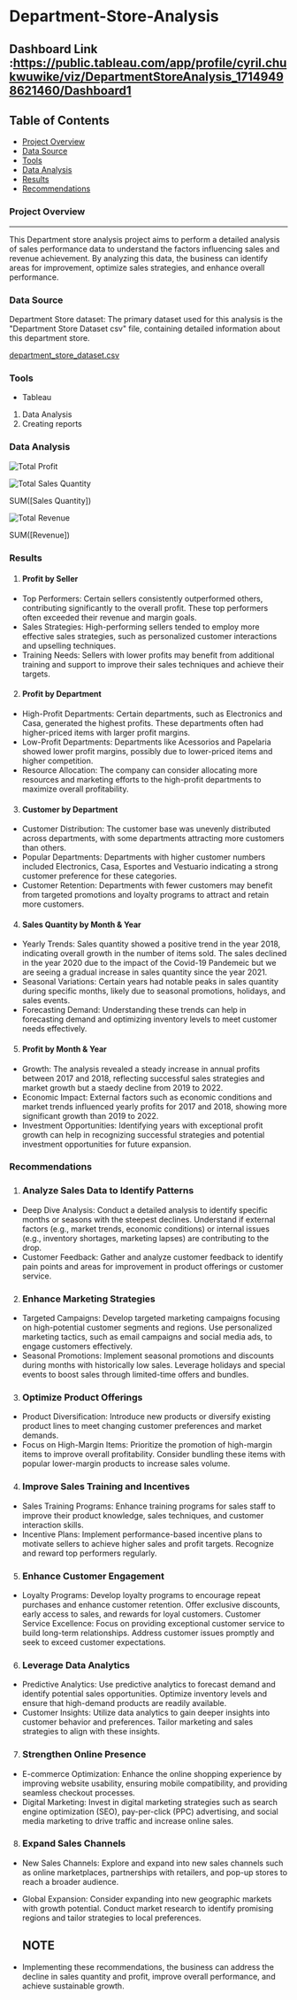 # Department-Store-Analysis

## Dashboard Link :https://public.tableau.com/app/profile/cyril.chukwuwike/viz/DepartmentStoreAnalysis_17149498621460/Dashboard1

## Table of Contents

- [Project Overview](#project-overview)
- [Data Source](#data-source)
- [Tools](#tools)
- [Data Analysis](#data-analysis)
- [Results](#results)
- [Recommendations](#recommendations)

  

### Project Overview
---

This Department store analysis project aims to perform a detailed analysis of sales performance data to understand the factors influencing sales and revenue achievement. By analyzing this data, the business can identify areas for improvement, optimize sales strategies, and enhance overall performance.


### Data Source
Department Store dataset: The primary dataset used for this analysis is the "Department Store Dataset csv" file, containing detailed information about this department store.

[department_store_dataset.csv](https://github.com/user-attachments/files/15752771/department_store_dataset.csv)


### Tools
- Tableau 
1. Data Analysis
2. Creating reports

 ###  Data Analysis  
 ![Total Profit](https://github.com/CyrilC4/Department-Store-Analysis/assets/163088801/c980e2e5-905a-4df6-89ce-944d991e0e30)


![Total Sales Quantity](https://github.com/CyrilC4/Department-Store-Analysis/assets/163088801/e2a09a2a-46af-4dbc-bb1f-099be873f629)


SUM([Sales Quantity])



![Total Revenue](https://github.com/CyrilC4/Department-Store-Analysis/assets/163088801/7e330430-4788-4369-8ded-7a53479e222a)

SUM([Revenue])



### Results

1. #### Profit by Seller

- Top Performers: Certain sellers consistently outperformed others, contributing significantly to the overall profit. These top performers often exceeded their revenue and margin goals.
- Sales Strategies: High-performing sellers tended to employ more effective sales strategies, such as personalized customer interactions and upselling techniques.
- Training Needs: Sellers with lower profits may benefit from additional training and support to improve their sales techniques and achieve their targets.

2. #### Profit by Department

- High-Profit Departments: Certain departments, such as Electronics and Casa, generated the highest profits. These departments often had higher-priced items with larger profit margins.
- Low-Profit Departments: Departments like Acessorios and Papelaria showed lower profit margins, possibly due to lower-priced items and higher competition.
- Resource Allocation: The company can consider allocating more resources and marketing efforts to the high-profit departments to maximize overall profitability.

3. #### Customer by Department

- Customer Distribution: The customer base was unevenly distributed across departments, with some departments attracting more customers than others.
- Popular Departments: Departments with higher customer numbers included Electronics, Casa, Esportes and Vestuario indicating a strong customer preference for these categories.
- Customer Retention: Departments with fewer customers may benefit from targeted promotions and loyalty programs to attract and retain more customers.


4. #### Sales Quantity by Month & Year

- Yearly Trends: Sales quantity showed a positive trend in the year 2018, indicating overall growth in the number of items sold. The sales declined in the year 2020 due to the impact of the Covid-19 Pandemeic  but we are seeing a gradual increase in sales quantity since the year 2021.
- Seasonal Variations: Certain years had notable peaks in sales quantity during specific months, likely due to seasonal promotions, holidays, and sales events.
- Forecasting Demand: Understanding these trends can help in forecasting demand and optimizing inventory levels to meet customer needs effectively.


5. #### Profit by Month & Year

- Growth: The analysis revealed a steady increase in annual profits between 2017 and 2018, reflecting successful sales strategies and market growth but a staedy decline from 2019 to 2022.
- Economic Impact: External factors such as economic conditions and market trends influenced yearly profits for 2017 and 2018, showing more significant growth than 2019 to 2022.
- Investment Opportunities: Identifying years with exceptional profit growth can help in recognizing successful strategies and potential investment opportunities for future expansion.


### Recommendations

1. ### Analyze Sales Data to Identify Patterns

- Deep Dive Analysis: Conduct a detailed analysis to identify specific months or seasons with the steepest declines. Understand if external factors (e.g., market trends, economic conditions) or internal issues (e.g., inventory shortages, marketing lapses) are contributing to the drop.
- Customer Feedback: Gather and analyze customer feedback to identify pain points and areas for improvement in product offerings or customer service.
  
2. ### Enhance Marketing Strategies

- Targeted Campaigns:  Develop targeted marketing campaigns focusing on high-potential customer segments and regions. Use personalized marketing tactics, such as email campaigns and social media ads, to engage customers effectively.
- Seasonal Promotions: Implement seasonal promotions and discounts during months with historically low sales. Leverage holidays and special events to boost sales through limited-time offers and bundles.

  
3. ### Optimize Product Offerings

- Product Diversification: Introduce new products or diversify existing product lines to meet changing customer preferences and market demands.
- Focus on High-Margin Items: Prioritize the promotion of high-margin items to improve overall profitability. Consider bundling these items with popular lower-margin products to increase sales volume.


4. ### Improve Sales Training and Incentives

- Sales Training Programs: Enhance training programs for sales staff to improve their product knowledge, sales techniques, and customer interaction skills.
- Incentive Plans: Implement performance-based incentive plans to motivate sellers to achieve higher sales and profit targets. Recognize and reward top performers regularly.

  
5. ### Enhance Customer Engagement

- Loyalty Programs: Develop loyalty programs to encourage repeat purchases and enhance customer retention. Offer exclusive discounts, early access to sales, and rewards for loyal customers.
Customer Service Excellence: Focus on providing exceptional customer service to build long-term relationships. Address customer issues promptly and seek to exceed customer expectations.


6. ### Leverage Data Analytics

- Predictive Analytics: Use predictive analytics to forecast demand and identify potential sales opportunities. Optimize inventory levels and ensure that high-demand products are readily available.
- Customer Insights: Utilize data analytics to gain deeper insights into customer behavior and preferences. Tailor marketing and sales strategies to align with these insights.


7. ### Strengthen Online Presence

- E-commerce Optimization: Enhance the online shopping experience by improving website usability, ensuring mobile compatibility, and providing seamless checkout processes.
- Digital Marketing: Invest in digital marketing strategies such as search engine optimization (SEO), pay-per-click (PPC) advertising, and social media marketing to drive traffic and increase online sales.


8. ### Expand Sales Channels

- New Sales Channels: Explore and expand into new sales channels such as online marketplaces, partnerships with retailers, and pop-up stores to reach a broader audience.
- Global Expansion: Consider expanding into new geographic markets with growth potential. Conduct market research to identify promising regions and tailor strategies to local preferences.

  ## NOTE
- Implementing these recommendations, the business can address the decline in sales quantity and profit, improve overall performance, and achieve sustainable growth.







